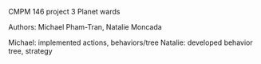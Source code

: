 CMPM 146 project 3 Planet wards

Authors: Michael Pham-Tran, Natalie Moncada

Michael: implemented actions, behaviors/tree
Natalie: developed behavior tree, strategy